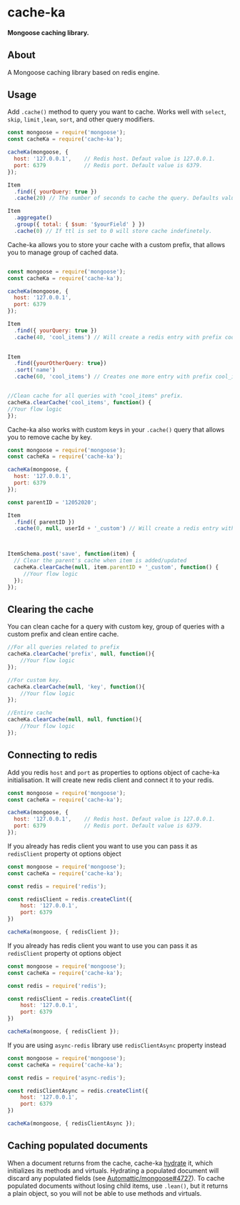 # cache-ka #

#### Mongoose caching library. ####

## About ##

A Mongoose caching library based on redis engine. 

## Usage ##

Add `.cache()` method to query you want to cache. Works well with `select`, `skip`, `limit` ,`lean`, `sort`, and other query modifiers.

```javascript
const mongoose = require('mongoose');
const cacheKa = require('cache-ka');

cacheKa(mongoose, {    
  host: '127.0.0.1',    // Redis host. Defaut value is 127.0.0.1.
  port: 6379            // Redis port. Default value is 6379.
});

Item
  .find({ yourQuery: true })
  .cache(20) // The number of seconds to cache the query. Defaults value is 60 seconds.

Item
  .aggregate()
  .group({ total: { $sum: '$yourField' } })
  .cache(0) // If ttl is set to 0 will store cache indefinetely.
```

Cache-ka allows you to store your cache with a custom prefix, that allows you to manage group of cached data. 
```javascript

const mongoose = require('mongoose');
const cacheKa = require('cache-ka');

cacheKa(mongoose, {    
  host: '127.0.0.1',   
  port: 6379        
});

Item
  .find({ yourQuery: true })
  .cache(40, 'cool_items') // Will create a redis entry with prefix cool_items.
                            

Item
  .find({yourOtherQuery: true})
  .sort('name')
  .cache(60, 'cool_items') // Creates one more entry with prefix cool_items.


//Clean cache for all queries with "cool_items" prefix.
cacheKa.clearCache('cool_items', function() {
//Your flow logic
});
```

Cache-ka also works with custom keys in your `.cache()` query that allows you to remove cache by key.

```javascript
const mongoose = require('mongoose');
const cacheKa = require('cache-ka');

cacheKa(mongoose, {    
  host: '127.0.0.1',   
  port: 6379        
});

const parentID = '12052020';

Item
  .find({ parentID })
  .cache(0, null, userId + '_custom') // Will create a redis entry with key - 12052020_custom



ItemSchema.post('save', function(item) {
  // Clear the parent's cache when item is added/updated
  cacheKa.clearCache(null, item.parentID + '_custom', function() {
     //Your flow logic
  });
});
```

## Clearing the cache ##

You can clean cache for a query with custom key, group of queries with a custom prefix and clean entire cache.

```javascript
//For all queries related to prefix 
cacheKa.clearCache('prefix', null, function(){
    //Your flow logic
});

//For custom key. 
cacheKa.clearCache(null, 'key', function(){
    //Your flow logic
});

//Entire cache
cacheKa.clearCache(null, null, function(){
    //Your flow logic
});
```

## Connecting to redis ##
Add you redis `host` and `port` as properties to options object of cache-ka initialisation. 
It will create new redis client and connect it to your redis.

```javascript
const mongoose = require('mongoose');
const cacheKa = require('cache-ka');

cacheKa(mongoose, {    
  host: '127.0.0.1',    // Redis host. Defaut value is 127.0.0.1.
  port: 6379            // Redis port. Default value is 6379.
});
```
If you already has redis client you want to use you can pass it as `redisClient` property ot options object

```javascript
const mongoose = require('mongoose');
const cacheKa = require('cache-ka');

const redis = require('redis');

const redisClient = redis.createClint({    
    host: '127.0.0.1', 
    port: 6379 
})

cacheKa(mongoose, { redisClient });
```

If you already has redis client you want to use you can pass it as `redisClient` property ot options object

```javascript
const mongoose = require('mongoose');
const cacheKa = require('cache-ka');

const redis = require('redis');

const redisClient = redis.createClint({    
    host: '127.0.0.1', 
    port: 6379 
})

cacheKa(mongoose, { redisClient });
```

If you are using `async-redis` library use `redisClientAsync` property instead

```javascript
const mongoose = require('mongoose');
const cacheKa = require('cache-ka');

const redis = require('async-redis');

const redisClientAsync = redis.createClint({    
    host: '127.0.0.1', 
    port: 6379 
})

cacheKa(mongoose, { redisClientAsync });
```

## Caching populated documents ##

When a document returns from the cache, cache-ka [hydrate](http://mongoosejs.com/docs/api.html#model_Model.hydrate) it, which initializes its methods and virtuals. Hydrating a populated document will discard any populated fields (see [Automattic/mongoose#4727](https://github.com/Automattic/mongoose/issues/4727)). To cache populated documents without losing child items, use `.lean()`, but it returns a plain object, so you will not be able to use methods and virtuals.
